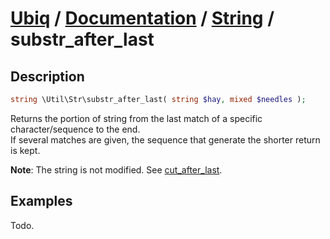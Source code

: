 [Ubiq](https://github.com/Pixel418/Ubiq#ubiq) / [Documentation](../index.md#documentation) / [String](../index.md#string) / substr_after_last
======


Description
-------- 

```php
string \Util\Str\substr_after_last( string $hay, mixed $needles );
```

Returns the portion of string from the last match of a specific character/sequence to the end. <br>
If several matches are given, the sequence that generate the shorter return is kept.

**Note**: The string is not modified. See [cut_after_last](./cut_after_last.md).



Examples
--------

Todo.